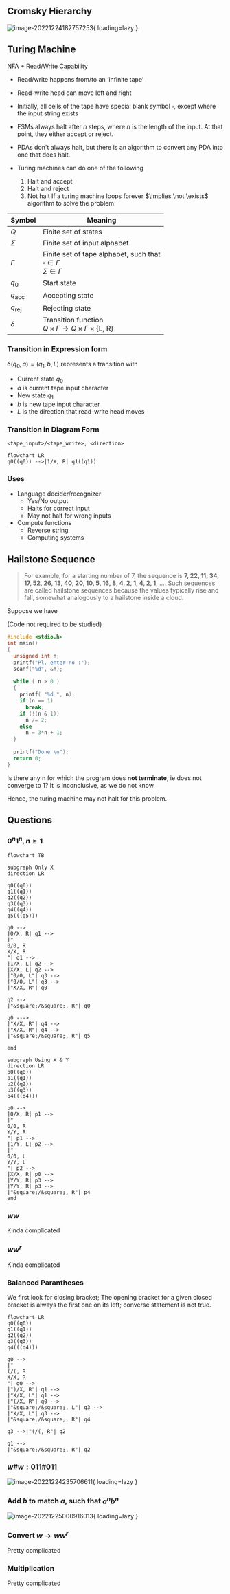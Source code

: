 ## Cromsky Hierarchy

![image-20221224182757253](assets/image-20221224182757253.png){ loading=lazy }

## Turing Machine

NFA + Read/Write Capability

- Read/write happens from/to an ‘infinite tape’
- Read-write head can move left and right
- Initially, all cells of the tape have special blank symbol $\square$, except where the input string exists

- FSMs always halt after $n$ steps, where $n$ is the length of the input. At that point, they either accept or reject.
- PDAs don't always halt, but there is an algorithm to convert any PDA into one that does halt.
- Turing machines can do one of the following
  1. Halt and accept
  2. Halt and reject
  3. Not halt 
     If a turing machine loops forever $\implies \not \exists$ algorithm to solve the problem

| Symbol         | Meaning                                                      |
| -------------- | ------------------------------------------------------------ |
| $Q$            | Finite set of states                                         |
| $\Sigma$       | Finite set of input alphabet                                 |
| $\Gamma$       | Finite set of tape alphabet, such that<br />$\square \in \Gamma$<br />$\Sigma \in \Gamma$ |
| $q_0$          | Start state                                                  |
| $q_\text{acc}$ | Accepting state                                              |
| $q_\text{rej}$ | Rejecting state                                              |
| $\delta$       | Transition function<br />$Q \times \Gamma \to Q \times \Gamma \times \text{\{L, R\}}$ |

### Transition in Expression form

$\delta(q_0, a) = (q_1, b, L)$ represents a transition with

- Current state $q_0$
- $a$ is current tape input character
- New state $q_1$
- $b$ is new tape input character
- $L$ is the direction that read-write head moves

### Transition in Diagram Form

`<tape_input>/<tape_write>, <direction>`

```mermaid
flowchart LR
q0((q0)) -->|1/X, R| q1((q1))
```

### Uses

- Language decider/recognizer
    - Yes/No output
    - Halts for correct input
    - May not halt for wrong inputs
- Compute functions
    - Reverse string
    - Computing systems

## Hailstone Sequence

> For example, for a starting number of 7, the sequence is **7, 22, 11, 34, 17, 52, 26, 13, 40, 20, 10, 5, 16, 8, 4, 2, 1, 4, 2, 1**, .... Such sequences are called hailstone sequences because the values typically rise and fall, somewhat analogously to a hailstone inside a cloud.

Suppose we have

(Code not required to be studied)

```c
#include <stdio.h>
int main()
{
  unsigned int n;        
  printf("Pl. enter no :");    
  scanf("%d", &n);    
  
  while ( n > 0 )
  {
    printf( "%d ", n);
    if (n == 1)
      break;
    if (!(n & 1))
      n /= 2;
    else
      n = 3*n + 1;
  }    
  
  printf("Done \n");
  return 0;
}
```

Is there any n for which the program does **not terminate**, ie does not converge to 1? It is inconclusive, as we do not know.

Hence, the turing machine may not halt for this problem.

## Questions

### $0^n 1^n, n \ge 1$

```mermaid
flowchart TB

subgraph Only X
direction LR

q0((q0))
q1((q1))
q2((q2))
q3((q3))
q4((q4))
q5(((q5)))

q0 -->
|0/X, R| q1 -->
|"
0/0, R
X/X, R
"| q1 -->
|1/X, L| q2 -->
|X/X, L| q2 -->
|"0/0, L"| q3 -->
|"0/0, L"| q3 -->
|"X/X, R"| q0

q2 -->
|"&square;/&square;, R"| q0

q0 --->
|"X/X, R"| q4 -->
|"X/X, R"| q4 -->
|"&square;/&square;, R"| q5

end

subgraph Using X & Y
direction LR
p0((q0))
p1((q1))
p2((q2))
p3((q3))
p4(((q4)))

p0 -->
|0/X, R| p1 -->
|"
0/0, R
Y/Y, R
"| p1 -->
|1/Y, L| p2 -->
|"
0/0, L
Y/Y, L
"| p2 -->
|X/X, R| p0 -->
|Y/Y, R| p3 -->
|Y/Y, R| p3 -->
|"&square;/&square;, R"| p4
end
```

### $w w$

Kinda complicated

### $w w^r$

Kinda complicated

### Balanced Parantheses

We first look for closing bracket; The opening bracket for a given closed bracket is always the first one on its left; converse statement is not true.

```mermaid
flowchart LR
q0((q0))
q1((q1))
q2((q2))
q3((q3))
q4(((q4)))

q0 -->
|"
(/(, R
X/X, R
"| q0 -->
|")/X, R"| q1 -->
|"X/X, L"| q1 -->
|"(/X, R"| q0 -->
|"&square;/&square;, L"| q3 -->
|"X/X, L"| q3 -->
|"&square;/&square;, R"| q4

q3 -->|"(/(, R"| q2

q1 -->
|"&square;/&square;, R"| q2
```

### $w\#w: 011\#011$

![image-20221224235706611](assets/image-20221224235706611.png){ loading=lazy }

### Add $b$ to match $a$, such that $a^n b^n$

![image-20221225000916013](assets/image-20221225000916013.png){ loading=lazy }

### Convert $w \to w w^r$

Pretty complicated

### Multiplication

Pretty complicated

